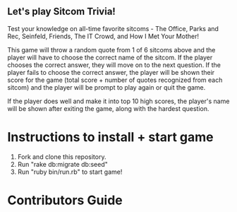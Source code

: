 ## Let's play Sitcom Trivia!

Test your knowledge on all-time favorite sitcoms - The Office, Parks and Rec, Seinfeld, Friends, The IT Crowd, and How I Met Your Mother!

This game will throw a random quote from 1 of 6 sitcoms above and the player will have to choose the correct name of the sitcom. If the player chooses the correct answer, they will move on to the next question. If the player fails to choose the correct answer, the player will be shown their score for the game (total score + number of quotes recognized from each sitcom) and the player will be prompt to play again or quit the game.

If the player does well and make it into top 10 high scores, the player's name will be shown after exiting the game, along with the hardest question.

# Instructions to install + start game
 1. Fork and clone this repository.
 2. Run "rake db:migrate db:seed"
 3. Run "ruby bin/run.rb" to start game!

# Contributors Guide



